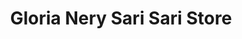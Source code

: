 ---
title: "Gloria Nery Sari Sari Store"
url: /manila/gloria-nery-sari-sari-store/
shop: convenience
---